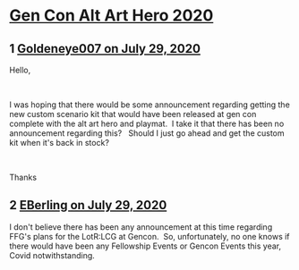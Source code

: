 # [Gen Con Alt Art Hero 2020](https://community.fantasyflightgames.com/topic/310065-gen-con-alt-art-hero-2020/)

## 1 [Goldeneye007 on July 29, 2020](https://community.fantasyflightgames.com/topic/310065-gen-con-alt-art-hero-2020/?do=findComment&comment=3966226)

Hello, 

 

I was hoping that there would be some announcement regarding getting the new custom scenario kit that would have been released at gen con complete with the alt art hero and playmat.  I take it that there has been no announcement regarding this?   Should I just go ahead and get the custom kit when it's back in stock? 

 

Thanks

## 2 [EBerling on July 29, 2020](https://community.fantasyflightgames.com/topic/310065-gen-con-alt-art-hero-2020/?do=findComment&comment=3966316)

I don't believe there has been any announcement at this time regarding FFG's plans for the LotR:LCG at Gencon.  So, unfortunately, no one knows if there would have been any Fellowship Events or Gencon Events this year, Covid notwithstanding.  


 

